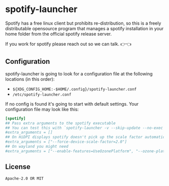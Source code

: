 # spotify-launcher

Spotify has a free linux client but prohibits re-distribution, so this is a freely distributable opensource program that manages a spotify installation in your home folder from the official spotify release server.

If you work for spotify please reach out so we can talk. 👉👈

## Configuration

spotify-launcher is going to look for a configuration file at the following locations (in this order):

- `${XDG_CONFIG_HOME:-$HOME/.config}/spotify-launcher.conf`
- `/etc/spotify-launcher.conf`

If no config is found it's going to start with default settings. Your configuration file may look like this:

```toml
[spotify]
## Pass extra arguments to the spotify executable
## You can test this with `spotify-launcher -v --skip-update --no-exec`
#extra_arguments = []
## On HiDPI displays spotify doesn't pick up the scale factor automatically
#extra_arguments = ["--force-device-scale-factor=2.0"]
## On wayland you might need
#extra_arguments = ["--enable-features=UseOzonePlatform", "--ozone-platform=wayland"]
```

## License

`Apache-2.0 OR MIT`
